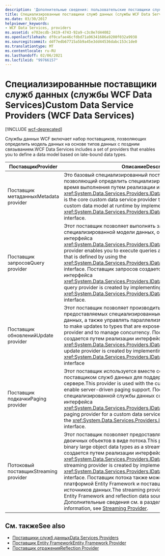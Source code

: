 ```yaml
---
description: 'Дополнительные сведения: пользовательские поставщики службы данных (службы данных WCF)'
title: Специализированные поставщики служб данных (службы WCF Data Services)
ms.date: 03/30/2017
helpviewer_keywords:
- WCF Data Services, providers
ms.assetid: e702ecdb-3419-4743-92a9-c3c0e7d44082
ms.openlocfilehash: df0cafae46cfdbd71a96341686a9200f032a9938
ms.sourcegitcommit: ddf7edb67715a5b9a45e3dd44536dabc153c1de0
ms.translationtype: MT
ms.contentlocale: ru-RU
ms.lasthandoff: 02/06/2021
ms.locfileid: "99766157"
---
```

# <a name="custom-data-service-providers-wcf-data-services"></a><span data-ttu-id="604bb-103">Специализированные поставщики служб данных (службы WCF Data Services)</span><span class="sxs-lookup"><span data-stu-id="604bb-103">Custom Data Service Providers (WCF Data Services)</span></span>

[!INCLUDE [wcf-deprecated](~/includes/wcf-deprecated.md)]

<span data-ttu-id="604bb-104">Службы данных WCF включает набор поставщиков, позволяющих определить модель данных на основе типов данных с поздним связыванием.</span><span class="sxs-lookup"><span data-stu-id="604bb-104">WCF Data Services includes a set of providers that enables you to define a data model based on late-bound data types.</span></span>  
  
|<span data-ttu-id="604bb-105">Поставщик</span><span class="sxs-lookup"><span data-stu-id="604bb-105">Provider</span></span>|<span data-ttu-id="604bb-106">Описание</span><span class="sxs-lookup"><span data-stu-id="604bb-106">Description</span></span>|  
|--------------|-----------------|  
|<span data-ttu-id="604bb-107">Поставщик метаданных</span><span class="sxs-lookup"><span data-stu-id="604bb-107">Metadata provider</span></span>|<span data-ttu-id="604bb-108">Это базовый специализированный поставщик служб данных, позволяющий определить специализированную модель данных во время выполнения путем реализации интерфейса <xref:System.Data.Services.Providers.IDataServiceMetadataProvider>.</span><span class="sxs-lookup"><span data-stu-id="604bb-108">This is the core custom data service provider that enables you to define a custom data model at runtime by implementing the <xref:System.Data.Services.Providers.IDataServiceMetadataProvider> interface.</span></span>|  
|<span data-ttu-id="604bb-109">Поставщик запросов</span><span class="sxs-lookup"><span data-stu-id="604bb-109">Query provider</span></span>|<span data-ttu-id="604bb-110">Этот поставщик позволяет выполнять запросы к специализированной модели данных, определенной при помощи интерфейса <xref:System.Data.Services.Providers.IDataServiceMetadataProvider>.</span><span class="sxs-lookup"><span data-stu-id="604bb-110">This provider enables you to execute queries against a custom data model that is defined by using the <xref:System.Data.Services.Providers.IDataServiceMetadataProvider> interface.</span></span> <span data-ttu-id="604bb-111">Поставщик запросов создается путем реализации интерфейса <xref:System.Data.Services.Providers.IDataServiceQueryProvider>.</span><span class="sxs-lookup"><span data-stu-id="604bb-111">The query provider is created by implementing the <xref:System.Data.Services.Providers.IDataServiceQueryProvider> interface.</span></span>|  
|<span data-ttu-id="604bb-112">Поставщик обновлений</span><span class="sxs-lookup"><span data-stu-id="604bb-112">Update provider</span></span>|<span data-ttu-id="604bb-113">Этот поставщик позволяет производить обновления типов, предоставляемых специализированным поставщиком служб данных, а также управлять параллелизмом.</span><span class="sxs-lookup"><span data-stu-id="604bb-113">This provider enables you to make updates to types that are exposed in a custom data service provider and to manage concurrency.</span></span> <span data-ttu-id="604bb-114">Поставщик обновлений создается путем реализации интерфейса <xref:System.Data.Services.Providers.IDataServiceUpdateProvider>.</span><span class="sxs-lookup"><span data-stu-id="604bb-114">An update provider is created by implementing the <xref:System.Data.Services.Providers.IDataServiceUpdateProvider> interface</span></span>|  
|<span data-ttu-id="604bb-115">Поставщик подкачки</span><span class="sxs-lookup"><span data-stu-id="604bb-115">Paging provider</span></span>|<span data-ttu-id="604bb-116">Этот поставщик используется вместе со специализированным поставщиком служб данных для поддержки подкачки страниц на сервере.</span><span class="sxs-lookup"><span data-stu-id="604bb-116">This provider is used with the custom data service provider to enable server-driven paging support.</span></span> <span data-ttu-id="604bb-117">Поставщик подкачки для специализированной службы данных создается путем реализации интерфейса <xref:System.Data.Services.Providers.IDataServicePagingProvider>.</span><span class="sxs-lookup"><span data-stu-id="604bb-117">A paging provider for a custom data service is created by implementing the <xref:System.Data.Services.Providers.IDataServicePagingProvider> interface.</span></span>|  
|<span data-ttu-id="604bb-118">Потоковый поставщик</span><span class="sxs-lookup"><span data-stu-id="604bb-118">Streaming provider</span></span>|<span data-ttu-id="604bb-119">Этот поставщик позволяет предоставлять данные больших двоичных объектов в виде потока.</span><span class="sxs-lookup"><span data-stu-id="604bb-119">This provider enables you to expose binary large object data types as a stream.</span></span> <span data-ttu-id="604bb-120">Потоковый поставщик создается путем реализации интерфейса <xref:System.Data.Services.Providers.IDataServiceStreamProvider>.</span><span class="sxs-lookup"><span data-stu-id="604bb-120">A streaming provider is created by implementing the <xref:System.Data.Services.Providers.IDataServiceStreamProvider> interface.</span></span> <span data-ttu-id="604bb-121">Поставщик потока также может использоваться вместе с платформой Entity Framework и поставщиками отражений источников данных.</span><span class="sxs-lookup"><span data-stu-id="604bb-121">The streaming provider can also be used with Entity Framework and reflection data source providers.</span></span> <span data-ttu-id="604bb-122">Дополнительные сведения см. в разделе [Streaming Provider](streaming-provider-wcf-data-services.md).</span><span class="sxs-lookup"><span data-stu-id="604bb-122">For more information, see [Streaming Provider](streaming-provider-wcf-data-services.md).</span></span>|  
  
## <a name="see-also"></a><span data-ttu-id="604bb-123">См. также</span><span class="sxs-lookup"><span data-stu-id="604bb-123">See also</span></span>

- [<span data-ttu-id="604bb-124">Поставщики служб данных</span><span class="sxs-lookup"><span data-stu-id="604bb-124">Data Services Providers</span></span>](data-services-providers-wcf-data-services.md)
- [<span data-ttu-id="604bb-125">Поставщик Entity Framework</span><span class="sxs-lookup"><span data-stu-id="604bb-125">Entity Framework Provider</span></span>](entity-framework-provider-wcf-data-services.md)
- [<span data-ttu-id="604bb-126">Поставщик отражения</span><span class="sxs-lookup"><span data-stu-id="604bb-126">Reflection Provider</span></span>](reflection-provider-wcf-data-services.md)
